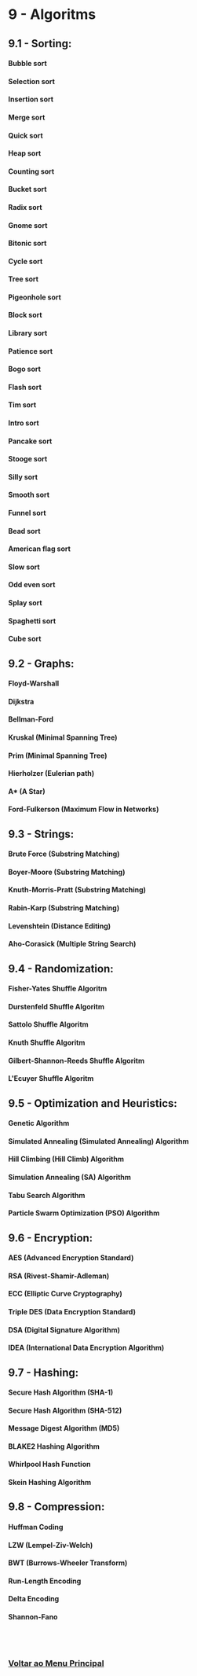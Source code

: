 # 9 - Algoritms

## 9.1 - Sorting:

#### Bubble sort
#### Selection sort
#### Insertion sort
#### Merge sort
#### Quick sort
#### Heap sort
#### Counting sort
#### Bucket sort
#### Radix sort
#### Gnome sort
#### Bitonic sort
#### Cycle sort
#### Tree sort
#### Pigeonhole sort
#### Block sort
#### Library sort
#### Patience sort
#### Bogo sort
#### Flash sort
#### Tim sort
#### Intro sort
#### Pancake sort
#### Stooge sort
#### Silly sort
#### Smooth sort
#### Funnel sort
#### Bead sort
#### American flag sort
#### Slow sort
#### Odd even sort
#### Splay sort
#### Spaghetti sort
#### Cube sort

## 9.2 - Graphs:

#### Floyd-Warshall
#### Dijkstra
#### Bellman-Ford
#### Kruskal (Minimal Spanning Tree)
#### Prim (Minimal Spanning Tree)
#### Hierholzer (Eulerian path)
#### A* (A Star)
#### Ford-Fulkerson (Maximum Flow in Networks)

## 9.3 - Strings:

#### Brute Force (Substring Matching)
#### Boyer-Moore (Substring Matching)
#### Knuth-Morris-Pratt (Substring Matching)
#### Rabin-Karp (Substring Matching)
#### Levenshtein (Distance Editing)
#### Aho-Corasick (Multiple String Search)

## 9.4 - Randomization:

#### Fisher-Yates Shuffle Algoritm
#### Durstenfeld Shuffle Algoritm
#### Sattolo Shuffle Algoritm
#### Knuth Shuffle Algoritm
#### Gilbert-Shannon-Reeds Shuffle Algoritm
#### L'Ecuyer Shuffle Algoritm

## 9.5 - Optimization and Heuristics:

#### Genetic Algorithm
#### Simulated Annealing (Simulated Annealing) Algorithm
#### Hill Climbing (Hill Climb) Algorithm
#### Simulation Annealing (SA) Algorithm
#### Tabu Search Algorithm
#### Particle Swarm Optimization (PSO) Algorithm

## 9.6 - Encryption:

#### AES (Advanced Encryption Standard)
#### RSA (Rivest-Shamir-Adleman)
#### ECC (Elliptic Curve Cryptography)
#### Triple DES (Data Encryption Standard)
#### DSA (Digital Signature Algorithm)
#### IDEA (International Data Encryption Algorithm)

## 9.7 - Hashing:

#### Secure Hash Algorithm (SHA-1)
#### Secure Hash Algorithm (SHA-512)
#### Message Digest Algorithm (MD5)
#### BLAKE2 Hashing Algorithm
#### Whirlpool Hash Function
#### Skein Hashing Algorithm

## 9.8 - Compression:

#### Huffman Coding
#### LZW (Lempel-Ziv-Welch)
#### BWT (Burrows-Wheeler Transform)
#### Run-Length Encoding
#### Delta Encoding
#### Shannon-Fano


<br><br>

### [Voltar ao Menu Principal](README-PTBR.md)